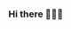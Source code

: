### Hi there 🫶🏾👋

<!--
**alfordmpofu/alfordmpofu** is a ✨ _special_ ✨ repository because its `README.md` (this file) appears on your GitHub profile.

Here are some ideas to get you started:

- 🔭 I’m currently working on ...Artificial Intelligence/Medical Neuroscience 
- 🌱 I’m currently learning ...Medical Neuroscience,Machine learning, Artficial Intelligence 
- 👯 I’m looking to collaborate on ... Anything of the Future 
- 🤔 I’m looking for help with ...Any help is help. Open minded AF
- 💬 Ask me about ...Africa, anything 
- 📫 How to reach me: ...Alford.mpofu@icloud.com
- 😄 Pronouns: ... Us/We/United
- ⚡ Fun fact: ...I'm a crazy Twisted Scientist 
-->
